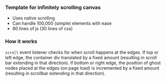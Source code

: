 ### Template for infinitely scrolling canvas
- Uses native scrolling
- Can handle 100,000 (simple) elements with ease 
- 80 lines of js (30 lines of css)

### How it works
`scroll` event listener checks for when scroll happens at the edges. 
If top or left edge, the container div translated by a fixed amount (resulting in scroll bar extending in that direction).
If bottom or right edge, the position of ghost nodes placed at the edges (on page load) is incremented by a fixed amount (resulting in scrollbar extending in that direction).
